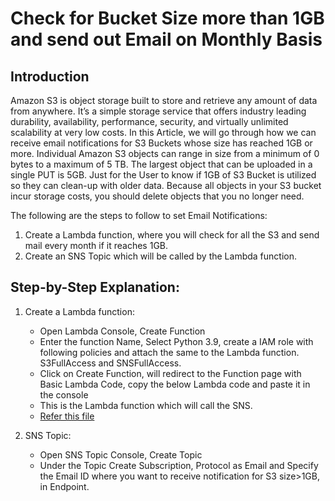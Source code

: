 # Check for Bucket Size more than 1GB and send out Email on Monthly Basis

## Introduction
Amazon S3 is object storage built to store and retrieve any amount of data from anywhere. It’s a simple storage service that offers industry leading durability, availability, performance,
security, and virtually unlimited scalability at very low costs.
In this Article, we will go through how we can receive email notifications for S3 Buckets whose size has reached 1GB or more.
Individual Amazon S3 objects can range in size from a minimum of 0 bytes to a maximum of 5 TB. The largest object that can be uploaded in a single PUT is 5GB.
Just for the User to know if 1GB of S3 Bucket is utilized so they can clean-up with older data. Because all objects in your S3 bucket incur storage costs, you should delete objects that you no longer need.

The following are the steps to follow to set Email Notifications:
1. Create a Lambda function, where you will check for all the S3 and send mail every month if it reaches 1GB.
2. Create an SNS Topic which will be called by the Lambda function.

## Step-by-Step Explanation:
1. Create a Lambda function:
      * Open Lambda Console, Create Function
      * Enter the function Name, Select Python 3.9, create a IAM role with following policies and attach the same to the Lambda function. S3FullAccess and SNSFullAccess.
      * Click on Create Function, will redirect to the Function page with Basic Lambda Code, copy the below Lambda code and paste it in the console
      * This is the Lambda function which will call the SNS.
      * [Refer this file](https://github.com/KAJOLMEHTAA/AWS_S3_Bucket/tree/main/s3_bucket.py)

2. SNS Topic:
      * Open SNS Topic Console, Create Topic
      * Under the Topic Create Subscription, Protocol as Email and Specify the Email ID where you want to receive notification for S3 size>1GB, in Endpoint.
